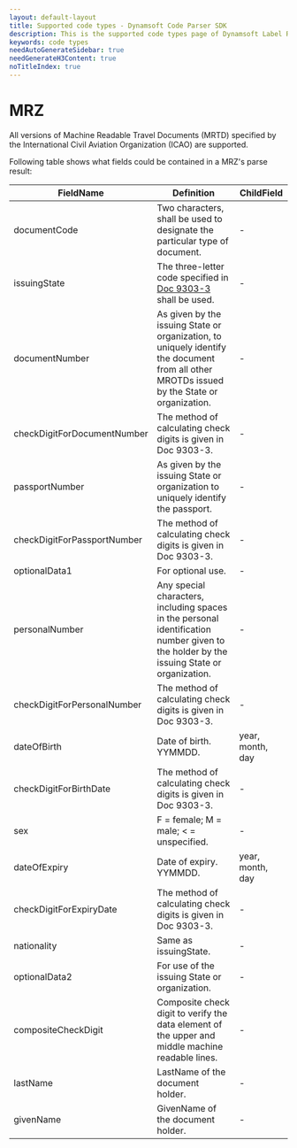 ```yaml
---
layout: default-layout
title: Supported code types - Dynamsoft Code Parser SDK 
description: This is the supported code types page of Dynamsoft Label Recoginizer SDK.
keywords: code types
needAutoGenerateSidebar: true
needGenerateH3Content: true
noTitleIndex: true
---
```


# MRZ

All versions of Machine Readable Travel Documents (MRTD) specified by the International Civil Aviation Organization (ICAO) are supported. 

Following table shows what fields could be contained in a MRZ's parse result:

| FieldName | Definition | ChildField |
|---|---|---|
| documentCode | Two characters, shall be used to designate the particular type of document. | - |
| issuingState | The three-letter code specified in [Doc 9303-3](https://www.icao.int/publications/Documents/9303_p3_cons_en.pdf) shall be used. | - |
| documentNumber | As given by the issuing State or organization, to uniquely identify the document from all other MROTDs issued by the State or organization. | - |
| checkDigitForDocumentNumber | The method of calculating check digits is given in Doc 9303-3. | - |
| passportNumber | As given by the issuing State or organization to uniquely identify the passport. | - |
| checkDigitForPassportNumber | The method of calculating check digits is given in Doc 9303-3. | - |
| optionalData1 | For optional use. | - |
| personalNumber | Any special characters, including spaces in the personal identification number given to the holder by the issuing State or organization. | - |
| checkDigitForPersonalNumber | The method of calculating check digits is given in Doc 9303-3. | - |
| dateOfBirth | Date of birth. YYMMDD. | year, month, day |
| checkDigitForBirthDate | The method of calculating check digits is given in Doc 9303-3. | - |
| sex | F = female; M = male; < = unspecified. | - |
| dateOfExpiry | Date of expiry. YYMMDD. | year, month, day |
| checkDigitForExpiryDate | The method of calculating check digits is given in Doc 9303-3. | - |
| nationality | Same as issuingState. | - |
| optionalData2 | For use of the issuing State or organization. | - |
| compositeCheckDigit | Composite check digit to verify the data element of the upper and middle machine readable lines.  | - |
| lastName | LastName of the document holder. | - |
| givenName | GivenName of the document holder. | - |
